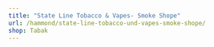 ```yaml
---
title: "State Line Tobacco & Vapes- Smoke Shope"
url: /hammond/state-line-tobacco-und-vapes-smoke-shope/
shop: Tabak
---
```

